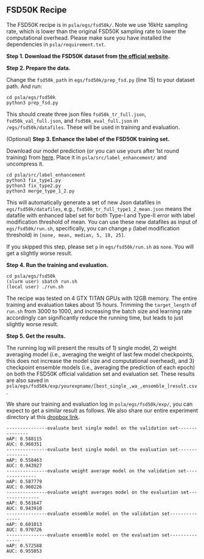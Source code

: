 ## FSD50K Recipe  
The FSD50K recipe is in `psla/egs/fsd50k/`. Note we use 16kHz sampling rate, which is lower than the original FSD50K sampling rate to lower the computational overhead. Please make sure you have installed the dependencies in `psla/requirement.txt`.

**Step 1. Download the FSD50K dataset from [the official website](https://zenodo.org/record/4060432).**

**Step 2. Prepare the data.**

Change the `fsd50k_path` in `egs/fsd50k/prep_fsd.py` (line 15) to your dataset path. And run:

```
cd psla/egs/fsd50k 
python3 prep_fsd.py
```

This should create three json files `fsd50k_tr_full.json`, `fsd50k_val_full.json`, and `fsd50k_eval_full.json` in `/egs/fsd50k/datafiles`. These will be used in training and evaluation. 

(Optional) **Step 3. Enhance the label of the FSD50K training set.**

Download our model prediction (or you can use yours after 1st round training) from [here](https://www.dropbox.com/s/kd84fq9ygwmidvp/prediction_files.zip?dl=1). Place it in `psla/src/label_enhancement/` and uncompress it.
```
cd psla/src/label_enhancement
python3 fix_type1.py
python3 fix_type2.py
python3 merge_type_1_2.py
```
This will automatically generate a set of new Json datafiles in `egs/fsd50k/datafiles`, e.g., `fsd50k_tr_full_type1_2_mean.json` means the datafile with enhanced label set for both Type-I and Type-II error with label modification threshold of mean. You can use these new datafiles as input of `egs/fsd50k/run.sh`, specifically, you can change `p` (label modification threshold) in `[none, mean, median, 5, 10, 25]`. 

If you skipped this step, please set `p` in `egs/fsd50k/run.sh` as `none`. You will get a slightly worse result.

**Step 4. Run the training and evaluation.**

``` 
cd psla/egs/fsd50k
(slurm user) sbatch run.sh
(local user) ./run.sh
```  

The recipe was tested on 4 GTX TITAN GPUs with 12GB memory. The entire training and evaluation takes about 15 hours. Trimming the `target_length` of `run.sh` from 3000 to 1000, and increasing the batch size and learning rate accordingly can significantly reduce the running time, but leads to just slightly worse result.

**Step 5. Get the results.**

The running log will present the results of 1) single model, 2) weight averaging model (i.e., averaging the weight of last few model checkpoints, this does not increase the model size and computational overhead), and 3) checkpoint ensemble models (i.e., averaging the prediction of each epoch) on both the FSD50K official validation set and evaluation set. These results are also saved in `psla/egs/fsd50k/exp/yourexpname/[best_single_,wa_,ensemble_]result.csv`.

We share our training and evaluation log in `psla/egs/fsd50k/exp/`, you can expect to get a similar result as follows. We also share our entire experiment directory at this [dropbox link](https://www.dropbox.com/s/qfaeyuvtse420dn/demo-efficientnet-2-5e-4-fsd50k-impretrain-True-fm48-tm192-mix0.5-bal-True-b24-lemean-2.zip?dl=1). 

```
---------------evaluate best single model on the validation set---------------
mAP: 0.588115
AUC: 0.960351
---------------evaluate best single model on the evaluation set---------------
mAP: 0.558463
AUC: 0.943927
---------------evaluate weight average model on the validation set---------------
mAP: 0.587779
AUC: 0.960226
---------------evaluate weight averages model on the evaluation set---------------
mAP: 0.561647
AUC: 0.943910
---------------evaluate ensemble model on the validation set---------------
mAP: 0.601013
AUC: 0.970726
---------------evaluate ensemble model on the evaluation set---------------
mAP: 0.572588
AUC: 0.955053
```